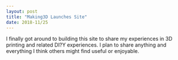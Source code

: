 ```yaml
---
layout: post
title: "Making3D Launches Site"
date: 2018-11/25
---
```


I finally got around to building this site to share my experiences in 3D printing and related DI?Y experiences. 
I plan to share anything and everything I think others might find useful or enjoyable.

